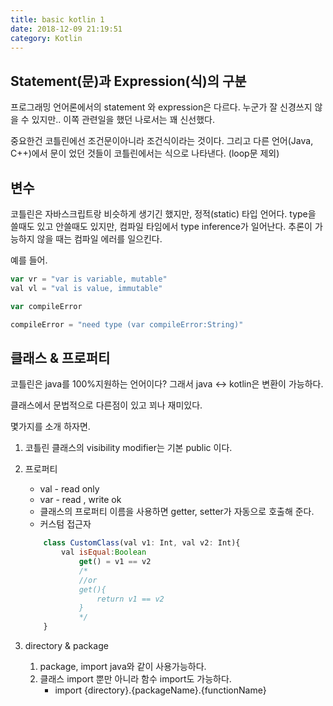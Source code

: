 ```yaml
---
title: basic kotlin 1
date: 2018-12-09 21:19:51
category: Kotlin
---
```


## Statement(문)과 Expression(식)의 구분
프로그래밍 언어론에서의 statement 와 expression은 다르다.
누군가 잘 신경쓰지 않을 수 있지만.. 이쪽 관련일을 했던 나로서는 꽤 신선했다.

중요한건 코틀린에선 조건문이아니라 조건식이라는 것이다.
그리고 다른 언어(Java, C++)에서 문이 었던 것들이 코틀린에서는 식으로 나타낸다. (loop문 제외)

## 변수 
코틀린은 자바스크립트랑 비슷하게 생기긴 했지만, 정적(static) 타입 언어다.
type을 쓸때도 있고 안쓸때도 있지만, 컴파일 타임에서 type inference가 일어난다. 
추론이 가능하지 않을 때는 컴파일 에러를 일으킨다.

예를 들어.

```js
var vr = "var is variable, mutable"
val vl = "val is value, immutable"

var compileError 

compileError = "need type (var compileError:String)"
```

## 클래스 & 프로퍼티

코틀린은 java를 100%지원하는 언어이다?
그래서 java <-> kotlin은 변환이 가능하다.

클래스에서 문법적으로 다른점이 있고 꾀나 재미있다.

몇가지를 소개 하자면.

1. 코틀린 클래스의 visibility modifier는 기본 public 이다.

2. 프로퍼티 
    * val - read only 
    * var - read , write ok
    * 클래스의 프로퍼티 이름을 사용하면 getter, setter가 자동으로 호출해 준다. 
    * 커스텀 접근자 

    ```js
        class CustomClass(val v1: Int, val v2: Int){
            val isEqual:Boolean
                get() = v1 == v2
                /*
                //or
                get(){
                    return v1 == v2
                }
                */       
        }
    ```
3. directory & package
    1. package, import java와 같이 사용가능하다. 
    2. 클래스 import 뿐만 아니라 함수 import도 가능하다. 
        - import {directory}.{packageName}.{functionName}